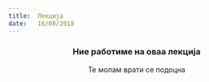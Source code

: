 ```yaml
---
title:  Лекција
date:   16/08/2018
---
```


### <center>Ние работиме на оваа лекција</center>
<center>Те молам врати се подоцна</center>
